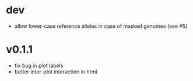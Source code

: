 dev
===
+ allow lower-case reference alleles in case of masked genomes (see #5)

v0.1.1
======
+ fix bug in plot labels
+ better inter-plot interaction in html

